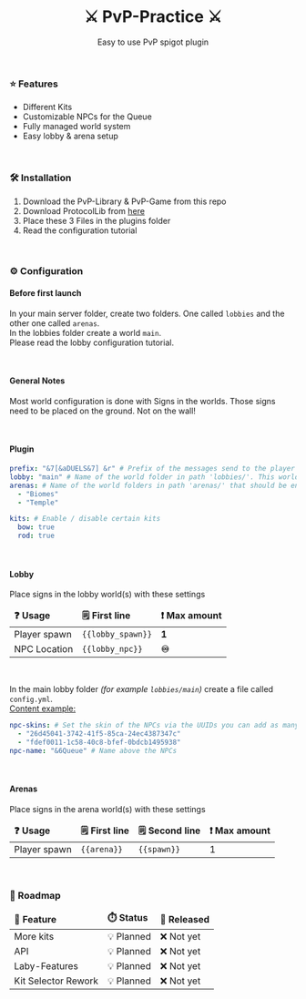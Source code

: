 <h1 align="center">⚔️ PvP-Practice ⚔️</h1>
<p align="center">
    Easy to use PvP spigot plugin
</p>
<br>

<h3>⭐ Features</h3>
<ul>
    <li>Different Kits</li>
    <li>Customizable NPCs for the Queue</li>
    <li>Fully managed world system</li>
    <li>Easy lobby & arena setup</li>
</ul>
<br>

<h3>🛠️ Installation</h3>
<ol>
    <li>Download the PvP-Library & PvP-Game from this repo</li>
    <li>Download ProtocolLib from <a href="https://www.spigotmc.org/resources/protocollib.1997/">here</a></li>
    <li>Place these 3 Files in the plugins folder</li>
    <li>Read the configuration tutorial</li>
</ol>
<br>

<h3>⚙️ Configuration</h3>
<h4><b>Before first launch</b></h4>
<p>
    In your main server folder, create two folders. One called <code>lobbies</code> and the other one called
    <code>arenas</code>. <br>
    In the lobbies folder create a world <code>main</code>. <br>
    Please read the lobby configuration tutorial.    
</p>
<br>

<h4>General Notes</h4>
<p>
    Most world configuration is done with Signs in the worlds. Those signs need to be placed on the ground. 
    Not on the wall! <br>
</p>
<br>

<h4><b>Plugin</b></h4>

```yml
prefix: "&7[&aDUELS&7] &r" # Prefix of the messages send to the player
lobby: "main" # Name of the world folder in path 'lobbies/'. This world will be used as the lobby. See below to configure the lobby world properly
arenas: # Name of the world folders in path 'arenas/' that should be enabled & used. See below to configure the arena worlds properly
  - "Biomes"
  - "Temple"

kits: # Enable / disable certain kits
  bow: true
  rod: true
```

<br>

<h4><b>Lobby</b></h4>
<p>Place signs in the lobby world(s) with these settings</p>
<table>
    <thead>
        <tr>
            <td><b>❓ Usage</b></td>
            <td><b>🗒️ First line</b></td>
            <td><b>❗ Max amount</b></td>
        </tr>
    </thead>
    <tbody>
        <tr>
            <td>Player spawn</td>
            <td><code>{{lobby_spawn}}</code></td>
            <td><b>1</b></td>
        </tr>
        <tr>
            <td>NPC Location</td>
            <td><code>{{lobby_npc}}</code></td>
            <td><b>♾️</b></td>
        </tr>
    </tbody>
</table>
<br>
<p>
    In the main lobby folder <i>(for example <code>lobbies/main</code>)</i> create a file called <code>config.yml</code>. <br>
    <u>Content example:</u><br>

```yml
npc-skins: # Set the skin of the NPCs via the UUIDs you can add as many UUIDs as you have NPCs
  - "26d45041-3742-41f5-85ca-24ec4387347c"
  - "fdef0011-1c58-40c8-bfef-0bdcb1495938"
npc-name: "&6Queue" # Name above the NPCs
```

</p>
<br>

<h4><b>Arenas</b></h4>
<p>Place signs in the arena world(s) with these settings</p>
<table>
    <thead>
        <tr>
            <td><b>❓ Usage</b></td>
            <td><b>🗒️ First line</b></td>
            <td><b>🗒️ Second line</b></td>
            <td><b>❗ Max amount</b></td>
        </tr>
    </thead>
    <tbody>
        <tr>
            <td>Player spawn</td>
            <td><code>{{arena}}</code></td>
            <td><code>{{spawn}}</code></td>
            <td>1</td>
        </tr>
    </tbody>
</table>
<br>

<h3>🚧 Roadmap</h3>
<table>
    <thead>
        <tr>
            <td><b>🎉 Feature</b></td>
            <td><b>⏱️ Status</b></td>
            <td><b>📆 Released</b></td>
        </tr>
    </thead>
    <tbody>
        <tr>
            <td>More kits</td>
            <td>💡 Planned</td>
            <td>❌ Not yet</td>
        </tr>
        <tr>
            <td>API</td>
            <td>💡 Planned</td>
            <td>❌ Not yet</td>
        </tr>
        <tr>
            <td>Laby-Features</td>
            <td>💡 Planned</td>
            <td>❌ Not yet</td>
        </tr>
        <tr>
            <td>Kit Selector Rework</td>
            <td>💡 Planned</td>
            <td>❌ Not yet</td>
        </tr>
    </tbody>
</table>